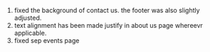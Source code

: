 1. fixed the background of contact us. the footer was also slightly adjusted.
2. text alignment has been made justify in about us page whereevr applicable.
3. fixed sep events page
